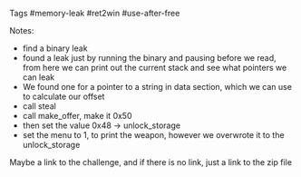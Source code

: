 Tags
#memory-leak
#ret2win
#use-after-free

Notes:
- find a binary leak
- found a leak just by running the binary and pausing before we read, from here we can print out the current stack and see what pointers we can leak
- We found one for a pointer to a string in data section, which we can use to calculate our offset
- call steal
- call make_offer, make it 0x50
- then set the value 0x48 -> unlock_storage
- set the menu to 1, to print the weapon, however we overwrote it to the unlock_storage

Maybe a link to the challenge, and if there is no link, just a link to the zip file